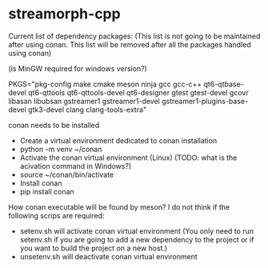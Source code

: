 # streamorph-cpp

Current list of dependency packages:
(This list is not going to be maintained after using conan. This list will be removed after all the packages handled using conan) 

(is MinGW required for windows version?)

PKGS="pkg-config
      make
      cmake
      meson
      ninja
      gcc
      gcc-c++
      qt6-qtbase-devel
      qt6-qttools
      qt6-qttools-devel
      qt6-designer
      gtest
      gtest-devel
      gcovr
      libasan
      libubsan
      gstreamer1
      gstreamer1-devel
      gstreamer1-plugins-base-devel
      gtk3-devel
      clang
      clang-tools-extra"


conan needs to be installed
- Create a virtual environment dedicated to conan installation
- python -m venv ~/conan
- Activate the conan virtual environment (Linux) (TODO: what is the acivation command in Windows?)
- source ~/conan/bin/activate
- Install conan
- pip install conan

How conan executable will be found by meson?
I do not think if the following scrips are required:
- setenv.sh will activate conan virtual environment
(You only need to run setenv.sh if you are going to add a new dependency to the project or if you want to build the project on a new host.)
- unsetenv.sh will deactivate conan virtual environment
